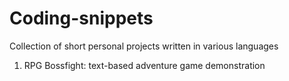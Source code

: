 # Coding-snippets
Collection of short personal projects written in various languages

1. RPG Bossfight: text-based adventure game demonstration 

